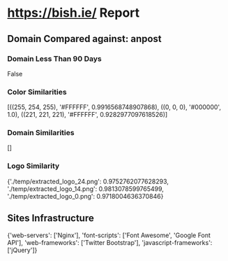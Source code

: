 # https://bish.ie/ Report

## Domain Compared against: anpost

### Domain Less Than 90 Days

False

### Color Similarities

[((255, 254, 255), '#FFFFFF', 0.9916568748907868), ((0, 0, 0), '#000000', 1.0), ((221, 221, 221), '#FFFFFF', 0.9282977097618526)]

### Domain Similarities

[]

### Logo Similarity

{'./temp/extracted_logo_24.png': 0.9752762077628293, './temp/extracted_logo_14.png': 0.9813078599765499, './temp/extracted_logo_0.png': 0.9718004636370846}

## Sites Infrastructure

{'web-servers': ['Nginx'], 'font-scripts': ['Font Awesome', 'Google Font API'], 'web-frameworks': ['Twitter Bootstrap'], 'javascript-frameworks': ['jQuery']}